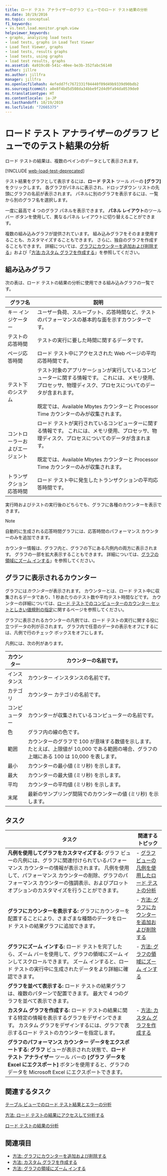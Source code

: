 ```yaml
---
title: ロード テスト アナライザーのグラフ ビューでのロード テスト結果の分析
ms.date: 10/19/2016
ms.topic: conceptual
f1_keywords:
- vs.test.load.monitor.graph.view
helpviewer_keywords:
- graphs, analyzing load tests
- load tests, graphs in Load Test Viewer
- Load Test Viewer, graphs
- load tests, results graphs
- load tests, using graphs
- load test results, graphs
ms.assetid: 4a919cd8-541c-40ee-be3b-352fabc56140
author: jillre
ms.author: jillfra
manager: jillfra
ms.openlocfilehash: 4efedd7fc7672331f04440f09d49b9339d90bdb2
ms.sourcegitcommit: a8e8f4bd5d508da34bbe9f2d4d9fa94da0539de0
ms.translationtype: HT
ms.contentlocale: ja-JP
ms.lasthandoff: 10/19/2019
ms.locfileid: "72665375"
---
```

# <a name="analyze-load-test-results-in-the-graphs-view-of-the-load-test-analyzer"></a>ロード テスト アナライザーのグラフ ビューでのテスト結果の分析

ロード テストの結果は、複数のペインのデータとして表示されます。

[!INCLUDE [web-load-test-deprecated](includes/web-load-test-deprecated.md)]

テスト結果をグラフとして表示するには、**ロード テスト** ツール バーの **[グラフ]** をクリックします。 各グラフがパネルに表示され、ドロップダウン リストの先頭にグラフの名前が表示されます。 パネルに別のグラフを表示するには、一覧から別のグラフ名を選択します。

一度に最高で 4 つのグラフ パネルを表示できます。 **パネル レイアウト**のツール バー ボタンを使用して、異なるパネル レイアウトに切り替えることができます。

複数の組み込みグラフが提供されています。 組み込みグラフをそのまま使用することも、カスタマイズすることもできます。 さらに、独自のグラフを作成することもできます。 詳細については、[グラフにカウンターを追加および削除する](../test/how-to-add-and-delete-counters-on-graphs-in-load-test-results.md)」および「[方法:カスタム グラフを作成する](../test/how-to-create-custom-graphs-in-load-test-results.md)」を参照してください。

## <a name="built-in-graphs"></a>組み込みグラフ

次の表は、ロード テストの結果の分析に使用できる組み込みグラフの一覧です。

|グラフ名|説明|
|-|-|
|キー インジケーター|ユーザー負荷、スループット、応答時間など、テストのパフォーマンスの基本的な面を示すカウンターです。|
|テストの応答時間|テストの実行に要した時間に関するデータです。|
|ページ応答時間|ロード テスト中にアクセスされた Web ページの平均応答時間です。|
|テスト下のシステム|テスト対象のアプリケーションが実行しているコンピューターに関する情報です。 これには、メモリ使用、プロセッサ、物理ディスク、プロセスについてのデータが含まれます。<br /><br /> 既定では、Available Mbytes カウンターと Processor Time カウンターのみが収集されます。|
|コントローラーおよびエージェント|ロード テストが実行されているコンピューターに関する情報です。 これには、メモリ使用、プロセッサ、物理ディスク、プロセスについてのデータが含まれます。<br /><br /> 既定では、Available Mbytes カウンターと Processor Time カウンターのみが収集されます。|
|トランザクション応答時間|ロード テスト中に発生したトランザクションの平均応答時間です。|

実行時およびテストの実行後のどちらでも、グラフに各種のカウンターを表示できます。

> [!NOTE]
> 自動的に生成される応答時間グラフには、応答時間のパフォーマンス カウンターのみを追加できます。

カウンター情報は、グラフ内と、グラフの下にある凡例内の両方に表示されます。 グラフの一部を拡大表示することもできます。 詳細については、[グラフの領域にズーム インする](../test/how-to-zoom-in-on-a-region-of-the-graph-in-load-test-results.md)」を参照してください。

## <a name="counters-displayed-in-graphs"></a>グラフに表示されるカウンター

グラフには*カウンター*が表示されます。 カウンターとは、ロード テスト中に収集されるデータであり、1 秒あたりのテスト数や平均テスト時間などです。 カウンターの詳細については、[ロード テストでのコンピューターのカウンター セットとしきい値規則の指定](../test/specify-counter-sets-and-threshold-rules-for-load-testing.md)に関するページを参照してください。

グラフに表示されるカウンターの凡例では、ロード テストの実行に関する役に立つデータの列が示されます。 グラフ内で任意のデータの表示をオフにするには、凡例で行のチェック ボックスをオフにします。

凡例には、次の列があります。

|カウンター|カウンターの名前です。|
|-|-|
|インスタンス|カウンター インスタンスの名前です。|
|カテゴリ|カウンター カテゴリの名前です。|
|コンピューター|カウンターが収集されているコンピューターの名前です。|
|色|グラフ内の線の色です。|
|範囲|カウンターのグラフで 100 が意味する数値を示します。 たとえば、上限値が 10,000 である範囲の場合、グラフの上端にある 100 は 10,000 を表します。|
|最小|カウンターの最小値 (ミリ秒) を示します。|
|最大|カウンターの最大値 (ミリ秒) を示します。|
|平均|カウンターの平均値 (ミリ秒) を示します。|
|末尾|最新のサンプリング間隔でのカウンターの値 (ミリ秒) を示します。|

## <a name="tasks"></a>タスク

|タスク|関連するトピック|
|-|-|
|**凡例を使用してグラフをカスタマイズする:** グラフ ビューの凡例には、グラフに関連付けられているパフォーマンス カウンターの情報が表示されます。 凡例を使用して、パフォーマンス カウンターの削除、グラフのパフォーマンス カウンターの強調表示、およびプロット オプションのカスタマイズを行うことができます。|-   [グラフ ビューの凡例を使用したロード テストの分析](../test/use-the-graphs-view-legend-to-analyze-load-tests.md)|
|**グラフにカウンターを表示する:** グラフにカウンターを配置することにより、さまざまな種類のデータをロード テストの結果グラフに追加できます。|-   [方法: グラフにカウンターを追加および削除する](../test/how-to-add-and-delete-counters-on-graphs-in-load-test-results.md)|
|**グラフにズーム インする:** ロード テストを完了したら、ズーム バーを使用して、グラフの領域にズーム インしてスクロールできます。 ズーム インすると、ロード テストの実行中に生成されたデータをより詳細に確認できます。|-   [方法: グラフの領域にズーム インする](../test/how-to-zoom-in-on-a-region-of-the-graph-in-load-test-results.md)|
|**グラフを並べて表示する:** ロード テストの結果グラフは、複数のパターンで配置できます。 最大で 4 つのグラフを並べて表示できます。||
|**カスタム グラフを作成する:** ロード テストの結果に関する特定の情報を表示するグラフをデザインできます。 カスタム グラフをデザインするには、グラフで表示するロード テストのカウンターを指定します。|-   [方法: カスタム グラフを作成する](../test/how-to-create-custom-graphs-in-load-test-results.md)|
|**グラフのパフォーマンス カウンター データをエクスポートする:** **グラフ** ビューが表示された状態で、**ロード テスト アナライザー** ツール バーの **[グラフ データを Excel にエクスポート]** ボタンを使用すると、グラフのデータを Microsoft Excel にエクスポートできます。||

## <a name="related-tasks"></a>関連するタスク

[テーブル ビューでのロード テスト結果とエラーの分析](../test/analyze-load-test-results-and-errors-in-the-tables-view.md)

[方法: ロード テストの結果にアクセスして分析する](../test/how-to-access-load-test-results-for-analysis.md)

[ロード テストの結果の分析](../test/analyze-load-test-results-using-the-load-test-analyzer.md)

## <a name="see-also"></a>関連項目

- [方法: グラフにカウンターを追加および削除する](../test/how-to-add-and-delete-counters-on-graphs-in-load-test-results.md)
- [方法: カスタム グラフを作成する](../test/how-to-create-custom-graphs-in-load-test-results.md)
- [方法: グラフの領域にズーム インする](../test/how-to-zoom-in-on-a-region-of-the-graph-in-load-test-results.md)